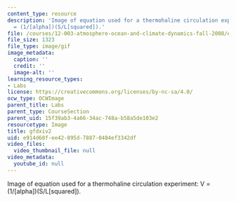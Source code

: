 ```yaml
---
content_type: resource
description: 'Image of equation used for a thermohaline circulation experiment: V
  = (1/[alpha])(S/L[squared]).'
file: /courses/12-003-atmosphere-ocean-and-climate-dynamics-fall-2008/e914d68fee42895d78870484ef3342df_gfdxiv2.gif
file_size: 1323
file_type: image/gif
image_metadata:
  caption: ''
  credit: ''
  image-alt: ''
learning_resource_types:
- Labs
license: https://creativecommons.org/licenses/by-nc-sa/4.0/
ocw_type: OCWImage
parent_title: Labs
parent_type: CourseSection
parent_uid: 15f39ab3-4a66-34ac-748a-b58a5de103e2
resourcetype: Image
title: gfdxiv2
uid: e914d68f-ee42-895d-7887-0484ef3342df
video_files:
  video_thumbnail_file: null
video_metadata:
  youtube_id: null
---
```

Image of equation used for a thermohaline circulation experiment: V = (1/[alpha])(S/L[squared]).
